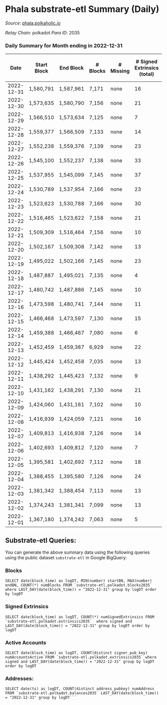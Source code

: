 # Phala substrate-etl Summary (Daily)

_Source_: [phala.polkaholic.io](https://phala.polkaholic.io)

*Relay Chain*: polkadot
*Para ID*: 2035



### Daily Summary for Month ending in 2022-12-31


| Date | Start Block | End Block | # Blocks | # Missing | # Signed Extrinsics (total) | # Active Accounts | # Addresses with Balances | # Events | # Transfers | # XCM Transfers In | # XCM Transfers Out |
| ---- | ----------- | --------- | -------- | --------- | --------------------------- | ----------------- | ------------------------- | -------- | ----------- | ------------------ | ------------------- |
| 2022-12-31 | 1,580,791 | 1,587,961 | 7,171 | none  | 16 | 9 | 2,979 | 14,463 |   |   |   |
| 2022-12-30 | 1,573,635 | 1,580,790 | 7,156 | none  | 21 | 15 | 2,978 | 14,485 | 2 ($111.87) | 2 ($9.36) |   |
| 2022-12-29 | 1,566,510 | 1,573,634 | 7,125 | none  | 7 | 7 | 2,976 | 14,327 |   | 3 ($4.22) |   |
| 2022-12-28 | 1,559,377 | 1,566,509 | 7,133 | none  | 14 | 12 | 2,974 | 14,372 | 2 ($8.96) | 1 ($0.14) |   |
| 2022-12-27 | 1,552,238 | 1,559,376 | 7,139 | none  | 23 | 19 | 2,973 | 14,484 | 5 ($469.34) | 5 ($155.54) |   |
| 2022-12-26 | 1,545,100 | 1,552,237 | 7,138 | none  | 33 | 12 | 2,971 | 14,541 | 12 ($207.31) | 3 ($62.95) |   |
| 2022-12-25 | 1,537,955 | 1,545,099 | 7,145 | none  | 37 | 23 | 2,966 | 14,564 | 7 ($12,573.71) | 1 ($1.79) |   |
| 2022-12-24 | 1,530,789 | 1,537,954 | 7,166 | none  | 23 | 15 | 2,961 | 14,504 | 6 ($6,454.23) |   |   |
| 2022-12-23 | 1,523,623 | 1,530,788 | 7,166 | none  | 30 | 20 | 2,954 | 14,540 | 1 ($43.31) | 1 ($0.039) |   |
| 2022-12-22 | 1,516,465 | 1,523,622 | 7,158 | none  | 21 | 12 | 2,953 | 14,450 | 5 ($3.49) |   |   |
| 2022-12-21 | 1,509,309 | 1,516,464 | 7,156 | none  | 10 | 6 | 2,953 | 14,380 | 1 ($96.69) |   |   |
| 2022-12-20 | 1,502,167 | 1,509,308 | 7,142 | none  | 13 | 13 | 2,953 | 14,393 | 1 ($116.55) | 1 ($0.058) |   |
| 2022-12-19 | 1,495,022 | 1,502,166 | 7,145 | none  | 23 | 14 | 2,952 | 14,460 | 6 ($5.34) |   |   |
| 2022-12-18 | 1,487,887 | 1,495,021 | 7,135 | none  | 4 | 3 | 2,950 | 14,309 | 1 ($15.95) |   |   |
| 2022-12-17 | 1,480,742 | 1,487,886 | 7,145 | none  | 10 | 8 | 2,949 | 14,368 |   |   |   |
| 2022-12-16 | 1,473,598 | 1,480,741 | 7,144 | none  | 11 | 8 | 2,949 | 14,390 | 3 ($140.86) | 1 ($0.043) |   |
| 2022-12-15 | 1,466,468 | 1,473,597 | 7,130 | none  | 15 | 13 | 2,948 | 14,370 | 2 ($148.26) |   |   |
| 2022-12-14 | 1,459,388 | 1,466,467 | 7,080 | none  | 6 | 6 | 2,946 | 14,215 | 4 ($108.34) | 1 ($3.89) |   |
| 2022-12-13 | 1,452,459 | 1,459,387 | 6,929 | none  | 22 | 12 | 2,944 | 14,050 | 2 ($21.15) | 1 ($0.14) |   |
| 2022-12-12 | 1,445,424 | 1,452,458 | 7,035 | none  | 13 | 11 | 2,941 | 14,182 | 5 ($1,141.35) | 1 ($0.083) |   |
| 2022-12-11 | 1,438,292 | 1,445,423 | 7,132 | none  | 9 | 8 | 2,937 | 14,332 |   |   |   |
| 2022-12-10 | 1,431,162 | 1,438,291 | 7,130 | none  | 21 | 9 | 2,937 | 14,421 | 3 ($10.26) |   |   |
| 2022-12-09 | 1,424,060 | 1,431,161 | 7,102 | none  | 10 | 6 | 2,934 | 14,291 | 4 ($319.82) |   |   |
| 2022-12-08 | 1,416,939 | 1,424,059 | 7,121 | none  | 16 | 11 | 2,932 | 14,351 | 3 ($14.49) |   |   |
| 2022-12-07 | 1,409,813 | 1,416,938 | 7,126 | none  | 14 | 11 | 2,932 | 14,381 | 2 ($208.81) | 2 ($12.87) |   |
| 2022-12-06 | 1,402,693 | 1,409,812 | 7,120 | none  | 7 | 5 | 2,930 | 14,317 | 1 ($39.56) | 2 ($43.76) |   |
| 2022-12-05 | 1,395,581 | 1,402,692 | 7,112 | none  | 18 | 14 | 2,930 | 14,385 | 4 ($497.59) | 2 ($157.00) |   |
| 2022-12-04 | 1,388,455 | 1,395,580 | 7,126 | none  | 24 | 17 | 2,929 | 14,433 | 2 ($305.33) | 2 ($151.17) |   |
| 2022-12-03 | 1,381,342 | 1,388,454 | 7,113 | none  | 13 | 11 | 2,928 | 14,334 | 3 ($370.77) | 1 ($152.95) |   |
| 2022-12-02 | 1,374,243 | 1,381,341 | 7,099 | none  | 13 | 9 | 2,928 | 14,336 | 2 ($360.98) | 3 ($97.34) |   |
| 2022-12-01 | 1,367,180 | 1,374,242 | 7,063 | none  | 5 | 4 | 2,925 | 14,164 |   |   |   |

## Substrate-etl Queries:
You can generate the above summary data using the following queries using the public dataset `substrate-etl` in Google BigQuery:


### Blocks
```
SELECT date(block_time) as logDT, MIN(number) startBN, MAX(number) endBN, COUNT(*) numBlocks FROM `substrate-etl.polkadot.blocks2035`  where LAST_DAY(date(block_time)) = "2022-12-31" group by logDT order by logDT
```


### Signed Extrinsics
```
SELECT date(block_time) as logDT, COUNT(*) numSignedExtrinsics FROM `substrate-etl.polkadot.extrinsics2035`  where signed and LAST_DAY(date(block_time)) = "2022-12-31" group by logDT order by logDT
```


### Active Accounts
```
SELECT date(block_time) as logDT, COUNT(distinct signer_pub_key) numAccountsActive FROM `substrate-etl.polkadot.extrinsics2035` where signed and LAST_DAY(date(block_time)) = "2022-12-31" group by logDT order by logDT
```


### Addresses:
```
SELECT date(ts) as logDT, COUNT(distinct address_pubkey) numAddress FROM `substrate-etl.polkadot.balances2035` LAST_DAY(date(block_time)) = "2022-12-31" group by logDT```

